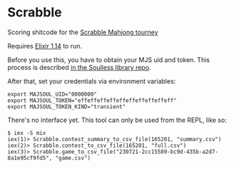 # Scrabble

Scoring shitcode for the [Scrabble Mahjong tourney](https://docs.google.com/document/d/1Vk4ccTNB1AxzI7mACa1aOu0_h66PZYdnrgySDTMqfAI/edit)

Requires [Elixir 1.14](https://elixir-lang.org/install.html) to run.

Before you use this, you have to obtain your MJS uid and token. This process is described [in the Soulless library repo](https://github.com/chinponya/soulless#configuration).

After that, set your credentials via environment variables:
```
export MAJSOUL_UID="0000000"
export MAJSOUL_TOKEN="effeffeffeffeffeffeffeffeffeff"
export MAJSOUL_TOKEN_KIND="transient"
```

There's no interface yet. This tool can only be used from the REPL, like so:
```
$ iex -S mix
iex(1)> Scrabble.contest_summary_to_csv_file(165201, "summary.csv")
iex(2)> Scrabble.contest_to_csv_file(165201, "full.csv")
iex(3)> Scrabble.game_to_csv_file("230721-2cc15589-bc9d-435b-a2d7-8a1e95cf9fd5", "game.csv")
```